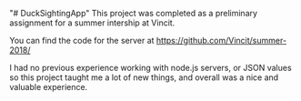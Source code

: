 "# DuckSightingApp" 
This project was completed as a preliminary assignment for a summer intership at Vincit.

You can find the code for the server at https://github.com/Vincit/summer-2018/ 

I had no previous experience working with node.js servers, or JSON values so this project taught me a lot of new things, and overall was a nice and valuable experience.

